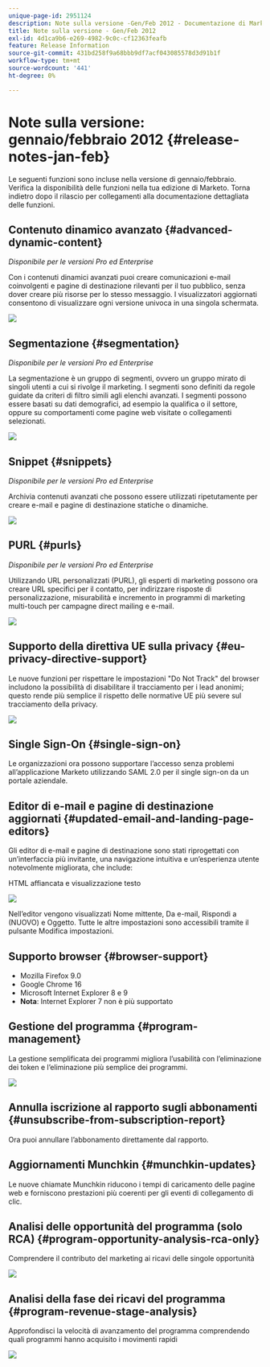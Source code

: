 ```yaml
---
unique-page-id: 2951124
description: Note sulla versione -Gen/Feb 2012 - Documentazione di Marketo - Documentazione del prodotto
title: Note sulla versione - Gen/Feb 2012
exl-id: 4d1ca9b6-e269-4982-9c0c-cf12363feafb
feature: Release Information
source-git-commit: 431bd258f9a68bbb9df7acf043085578d3d91b1f
workflow-type: tm+mt
source-wordcount: '441'
ht-degree: 0%

---
```


# Note sulla versione: gennaio/febbraio 2012 {#release-notes-jan-feb}

Le seguenti funzioni sono incluse nella versione di gennaio/febbraio. Verifica la disponibilità delle funzioni nella tua edizione di Marketo. Torna indietro dopo il rilascio per collegamenti alla documentazione dettagliata delle funzioni.

## Contenuto dinamico avanzato {#advanced-dynamic-content}

_Disponibile per le versioni Pro ed Enterprise_

Con i contenuti dinamici avanzati puoi creare comunicazioni e-mail coinvolgenti e pagine di destinazione rilevanti per il tuo pubblico, senza dover creare più risorse per lo stesso messaggio. I visualizzatori aggiornati consentono di visualizzare ogni versione univoca in una singola schermata.

![](assets/image2014-9-23-9-3a50-3a27.png)

## Segmentazione  {#segmentation}

_Disponibile per le versioni Pro ed Enterprise_

La segmentazione è un gruppo di segmenti, ovvero un gruppo mirato di singoli utenti a cui si rivolge il marketing. I segmenti sono definiti da regole guidate da criteri di filtro simili agli elenchi avanzati. I segmenti possono essere basati su dati demografici, ad esempio la qualifica o il settore, oppure su comportamenti come pagine web visitate o collegamenti selezionati.

![](assets/image2014-9-23-9-3a50-3a42.png)

## Snippet {#snippets}

_Disponibile per le versioni Pro ed Enterprise_

Archivia contenuti avanzati che possono essere utilizzati ripetutamente per creare e-mail e pagine di destinazione statiche o dinamiche.

![](assets/image2014-9-23-9-3a50-3a58.png)

## PURL {#purls}

_Disponibile per le versioni Pro ed Enterprise_

Utilizzando URL personalizzati (PURL), gli esperti di marketing possono ora creare URL specifici per il contatto, per indirizzare risposte di personalizzazione, misurabilità e incremento in programmi di marketing multi-touch per campagne direct mailing e e-mail.

![](assets/image2014-9-23-9-3a51-3a11.png)

## Supporto della direttiva UE sulla privacy {#eu-privacy-directive-support}

Le nuove funzioni per rispettare le impostazioni &quot;Do Not Track&quot; del browser includono la possibilità di disabilitare il tracciamento per i lead anonimi; questo rende più semplice il rispetto delle normative UE più severe sul tracciamento della privacy.

![](assets/image2014-9-23-9-3a51-3a32.png)

## Single Sign-On {#single-sign-on}

Le organizzazioni ora possono supportare l’accesso senza problemi all’applicazione Marketo utilizzando SAML 2.0 per il single sign-on da un portale aziendale.

## Editor di e-mail e pagine di destinazione aggiornati {#updated-email-and-landing-page-editors}

Gli editor di e-mail e pagine di destinazione sono stati riprogettati con un’interfaccia più invitante, una navigazione intuitiva e un’esperienza utente notevolmente migliorata, che include:

HTML affiancata e visualizzazione testo

![](assets/image2014-9-23-9-3a51-3a54.png)

Nell’editor vengono visualizzati Nome mittente, Da e-mail, Rispondi a (NUOVO) e Oggetto. Tutte le altre impostazioni sono accessibili tramite il pulsante Modifica impostazioni.

## Supporto browser {#browser-support}

* Mozilla Firefox 9.0
* Google Chrome 16
* Microsoft Internet Explorer 8 e 9
* **Nota**: Internet Explorer 7 non è più supportato

## Gestione del programma {#program-management}

La gestione semplificata dei programmi migliora l’usabilità con l’eliminazione dei token e l’eliminazione più semplice dei programmi.

![](assets/image2014-9-23-9-3a52-3a11.png)

## Annulla iscrizione al rapporto sugli abbonamenti {#unsubscribe-from-subscription-report}

Ora puoi annullare l’abbonamento direttamente dal rapporto.

## Aggiornamenti Munchkin {#munchkin-updates}

Le nuove chiamate Munchkin riducono i tempi di caricamento delle pagine web e forniscono prestazioni più coerenti per gli eventi di collegamento di clic.

## Analisi delle opportunità del programma (solo RCA) {#program-opportunity-analysis-rca-only}

Comprendere il contributo del marketing ai ricavi delle singole opportunità

![](assets/image2014-9-23-9-3a52-3a30.png)

## Analisi della fase dei ricavi del programma {#program-revenue-stage-analysis}

Approfondisci la velocità di avanzamento del programma comprendendo quali programmi hanno acquisito i movimenti rapidi

![](assets/image2014-9-23-9-3a52-3a47.png)

